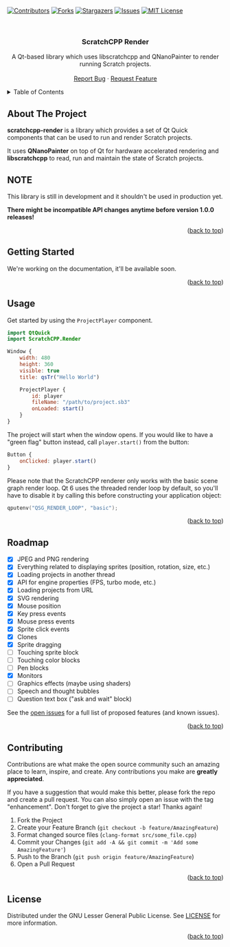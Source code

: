 <!-- Improved compatibility of back to top link: See: https://github.com/othneildrew/Best-README-Template/pull/73 -->
<a name="readme-top"></a>

<!-- PROJECT SHIELDS -->
<!--
*** I'm using markdown "reference style" links for readability.
*** Reference links are enclosed in brackets [ ] instead of parentheses ( ).
*** See the bottom of this document for the declaration of the reference variables
*** for contributors-url, forks-url, etc. This is an optional, concise syntax you may use.
*** https://www.markdownguide.org/basic-syntax/#reference-style-links
-->
[![Contributors][contributors-shield]][contributors-url]
[![Forks][forks-shield]][forks-url]
[![Stargazers][stars-shield]][stars-url]
[![Issues][issues-shield]][issues-url]
[![MIT License][license-shield]][license-url]



<!-- PROJECT LOGO -->
<br />
<div align="center">
  <!-- TODO: Add logo: <a href="https://github.com/scratchcpp/scratchcpp-render">
    <img src="images/logo.png" alt="Logo" width="80" height="80">
  </a> -->

<h3 align="center">ScratchCPP Render</h3>

  <p align="center">
    A Qt-based library which uses libscratchcpp and QNanoPainter to render running Scratch projects.
    <br />
    <!-- TODO: Add link to documentation: <a href="https://github.com/scratchcpp/scratchcpp-render"><strong>Explore the docs »</strong></a>
    <br /> -->
    <br />
    <a href="https://github.com/scratchcpp/scratchcpp-render/issues">Report Bug</a>
    ·
    <a href="https://github.com/scratchcpp/scratchcpp-render/issues">Request Feature</a>
  </p>
</div>



<!-- TABLE OF CONTENTS -->
<details>
  <summary>Table of Contents</summary>
  <ol>
    <li>
      <a href="#about-the-project">About The Project</a>
    </li>
    <li>
      <a href="#getting-started">Getting Started</a>
    </li>
    <li><a href="#usage">Usage</a></li>
    <li><a href="#roadmap">Roadmap</a></li>
    <li><a href="#contributing">Contributing</a></li>
    <li><a href="#license">License</a></li>
  </ol>
</details>



<!-- ABOUT THE PROJECT -->
## About The Project

**scratchcpp-render** is a library which provides a set of Qt Quick components that can be used to run and render Scratch projects.

It uses **QNanoPainter** on top of Qt for hardware accelerated rendering
and **libscratchcpp** to read, run and maintain the state of Scratch projects.

## NOTE
This library is still in development and it shouldn't be used in production yet.

**There might be incompatible API changes anytime before version 1.0.0 releases!**

<p align="right">(<a href="#readme-top">back to top</a>)</p>



<!-- GETTING STARTED -->
## Getting Started

We're working on the documentation, it'll be available soon.
<!-- TODO: Add link to documentation -->

<p align="right">(<a href="#readme-top">back to top</a>)</p>



<!-- USAGE EXAMPLES -->
## Usage
Get started by using the `ProjectPlayer` component.
```qml
import QtQuick
import ScratchCPP.Render

Window {
    width: 480
    height: 360
	visible: true
	title: qsTr("Hello World")

    ProjectPlayer {
        id: player
        fileName: "/path/to/project.sb3"
        onLoaded: start()
    }
}
```
The project will start when the window opens.
If you would like to have a "green flag" button instead, call `player.start()` from the button:
```qml
Button {
    onClicked: player.start()
}
```

Please note that the ScratchCPP renderer only works with the basic scene graph render loop.
Qt 6 uses the threaded render loop by default, so you'll have to disable it by calling this
before constructing your application object:
```cpp
qputenv("QSG_RENDER_LOOP", "basic");
```

<p align="right">(<a href="#readme-top">back to top</a>)</p>



<!-- ROADMAP -->
## Roadmap

- [x] JPEG and PNG rendering
- [x] Everything related to displaying sprites (position, rotation, size, etc.)
- [x] Loading projects in another thread
- [x] API for engine properties (FPS, turbo mode, etc.)
- [x] Loading projects from URL
- [x] SVG rendering
- [x] Mouse position
- [x] Key press events
- [x] Mouse press events
- [x] Sprite click events
- [x] Clones
- [x] Sprite dragging
- [ ] Touching sprite block
- [ ] Touching color blocks
- [ ] Pen blocks
- [x] Monitors
- [ ] Graphics effects (maybe using shaders)
- [ ] Speech and thought bubbles
- [ ] Question text box ("ask and wait" block)

See the [open issues](https://github.com/scratchcpp/scratchcpp-render/issues) for a full list of proposed features (and known issues).

<p align="right">(<a href="#readme-top">back to top</a>)</p>



<!-- CONTRIBUTING -->
## Contributing

Contributions are what make the open source community such an amazing place to learn, inspire, and create. Any contributions you make are **greatly appreciated**.

If you have a suggestion that would make this better, please fork the repo and create a pull request. You can also simply open an issue with the tag "enhancement".
Don't forget to give the project a star! Thanks again!

1. Fork the Project
2. Create your Feature Branch (`git checkout -b feature/AmazingFeature`)
3. Format changed source files (`clang-format src/some_file.cpp`)
4. Commit your Changes (`git add -A && git commit -m 'Add some AmazingFeature'`)
5. Push to the Branch (`git push origin feature/AmazingFeature`)
6. Open a Pull Request

<p align="right">(<a href="#readme-top">back to top</a>)</p>



<!-- LICENSE -->
## License

Distributed under the GNU Lesser General Public License. See [LICENSE](LICENSE) for more information.

<p align="right">(<a href="#readme-top">back to top</a>)</p>



<!-- MARKDOWN LINKS & IMAGES -->
<!-- https://www.markdownguide.org/basic-syntax/#reference-style-links -->
[contributors-shield]: https://img.shields.io/github/contributors/scratchcpp/scratchcpp-render.svg?style=for-the-badge
[contributors-url]: https://github.com/scratchcpp/scratchcpp-render/graphs/contributors
[forks-shield]: https://img.shields.io/github/forks/scratchcpp/scratchcpp-render.svg?style=for-the-badge
[forks-url]: https://github.com/scratchcpp/scratchcpp-render/network/members
[stars-shield]: https://img.shields.io/github/stars/scratchcpp/scratchcpp-render.svg?style=for-the-badge
[stars-url]: https://github.com/scratchcpp/scratchcpp-render/stargazers
[issues-shield]: https://img.shields.io/github/issues/scratchcpp/scratchcpp-render.svg?style=for-the-badge
[issues-url]: https://github.com/scratchcpp/scratchcpp-render/issues
[license-shield]: https://img.shields.io/github/license/scratchcpp/scratchcpp-render.svg?style=for-the-badge
[license-url]: https://github.com/scratchcpp/scratchcpp-render/blob/master/LICENSE
